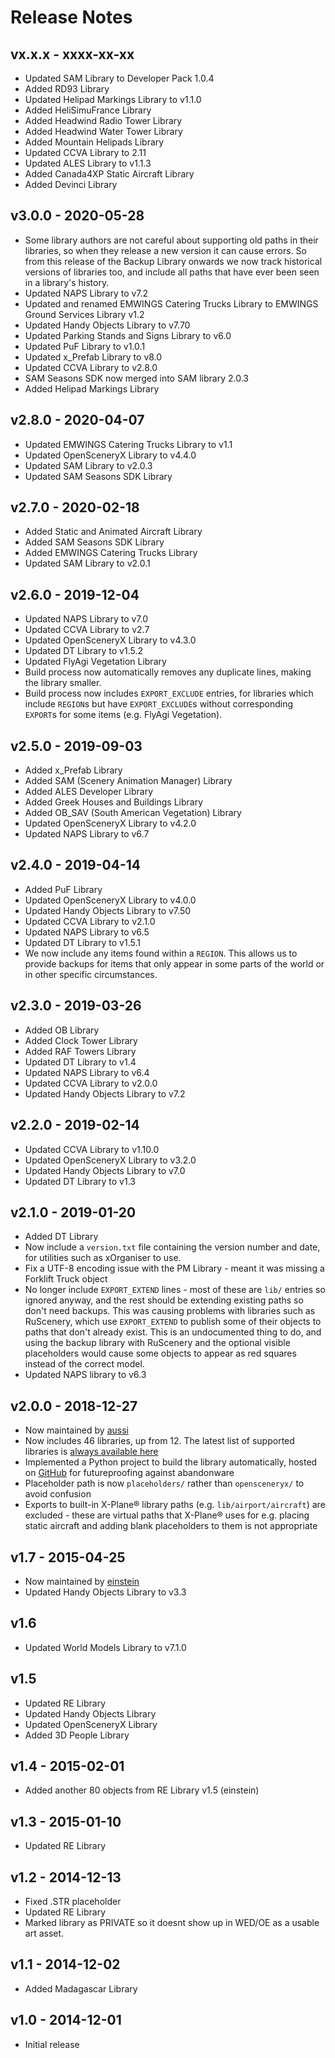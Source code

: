 # Release Notes

## vx.x.x - xxxx-xx-xx

* Updated SAM Library to Developer Pack 1.0.4
* Added RD93 Library
* Updated Helipad Markings Library to v1.1.0
* Added HeliSimuFrance Library
* Added Headwind Radio Tower Library
* Added Headwind Water Tower Library
* Added Mountain Helipads Library
* Updated CCVA Library to 2.11
* Updated ALES Library to v1.1.3
* Added Canada4XP Static Aircraft Library
* Added Devinci Library

## v3.0.0 - 2020-05-28

* Some library authors are not careful about supporting old paths in their libraries, so when they release a new version it can cause errors. So from this release of the Backup Library onwards we now track historical versions of libraries too, and include all paths that have ever been seen in a library's history.
* Updated NAPS Library to v7.2
* Updated and renamed EMWINGS Catering Trucks Library to EMWINGS Ground Services Library v1.2
* Updated Handy Objects Library to v7.70
* Updated Parking Stands and Signs Library to v6.0
* Updated PuF Library to v1.0.1
* Updated x_Prefab Library to v8.0
* Updated CCVA Library to v2.8.0
* SAM Seasons SDK now merged into SAM library 2.0.3
* Added Helipad Markings Library

## v2.8.0 - 2020-04-07

* Updated EMWINGS Catering Trucks Library to v1.1
* Updated OpenSceneryX Library to v4.4.0
* Updated SAM Library to v2.0.3
* Updated SAM Seasons SDK Library

## v2.7.0 - 2020-02-18

* Added Static and Animated Aircraft Library
* Added SAM Seasons SDK Library
* Added EMWINGS Catering Trucks Library
* Updated SAM Library to v2.0.1

## v2.6.0 - 2019-12-04

* Updated NAPS Library to v7.0
* Updated CCVA Library to v2.7
* Updated OpenSceneryX Library to v4.3.0
* Updated DT Library to v1.5.2
* Updated FlyAgi Vegetation Library
* Build process now automatically removes any duplicate lines, making the library smaller.
* Build process now includes `EXPORT_EXCLUDE` entries, for libraries which include `REGION`s but have `EXPORT_EXCLUDE`s without corresponding `EXPORT`s for some items (e.g. FlyAgi Vegetation).

## v2.5.0 - 2019-09-03

* Added x_Prefab Library
* Added SAM (Scenery Animation Manager) Library
* Added ALES Developer Library
* Added Greek Houses and Buildings Library
* Added OB_SAV (South American Vegetation) Library
* Updated OpenSceneryX Library to v4.2.0
* Updated NAPS Library to v6.7

## v2.4.0 - 2019-04-14

* Added PuF Library
* Updated OpenSceneryX Library to v4.0.0
* Updated Handy Objects Library to v7.50
* Updated CCVA Library to v2.1.0
* Updated NAPS Library to v6.5
* Updated DT Library to v1.5.1
* We now include any items found within a `REGION`. This allows us to provide backups for items that only appear in some parts of the world or in other specific circumstances.

## v2.3.0 - 2019-03-26

* Added OB Library
* Added Clock Tower Library
* Added RAF Towers Library
* Updated DT Library to v1.4
* Updated NAPS Library to v6.4
* Updated CCVA Library to v2.0.0
* Updated Handy Objects Library to v7.2

## v2.2.0 - 2019-02-14

* Updated CCVA Library to v1.10.0
* Updated OpenSceneryX Library to v3.2.0
* Updated Handy Objects Library to v7.0
* Updated DT Library to v1.3

## v2.1.0 - 2019-01-20

* Added DT Library
* Now include a `version.txt` file containing the version number and date, for utilities such as xOrganiser to use.
* Fix a UTF-8 encoding issue with the PM Library - meant it was missing a Forklift Truck object
* No longer include `EXPORT_EXTEND` lines - most of these are `lib/` entries so ignored anyway, and the rest should be extending existing paths so don't need backups. This was causing problems with libraries such as RuScenery, which use `EXPORT_EXTEND` to publish some of their objects to paths that don't already exist. This is an undocumented thing to do, and using the backup library with RuScenery and the optional visible placeholders would cause some objects to appear as red squares instead of the correct model.
* Updated NAPS library to v6.3

## v2.0.0 - 2018-12-27

* Now maintained by [aussi](https://forums.x-plane.org/index.php?/profile/2431-aussi/)
* Now includes 46 libraries, up from 12. The latest list of supported libraries is [always available here](https://github.com/aussig/X-Plane-Backup-Library/tree/master/libraries)
* Implemented a Python project to build the library automatically, hosted on [GitHub](https://github.com/aussig/X-Plane-Backup-Library) for futureproofing against abandonware
* Placeholder path is now `placeholders/` rather than `opensceneryx/` to avoid confusion
* Exports to built-in X-Plane® library paths (e.g. `lib/airport/aircraft`) are excluded - these are virtual paths that X-Plane® uses for e.g. placing static aircraft and adding blank placeholders to them is not appropriate

## v1.7 - 2015-04-25

* Now maintained by [einstein](https://forums.x-plane.org/index.php?/profile/389608-einstein/)
* Updated Handy Objects Library to v3.3

## v1.6

* Updated World Models Library to v7.1.0

## v1.5

* Updated RE Library
* Updated Handy Objects Library
* Updated OpenSceneryX Library
* Added 3D People Library

## v1.4 - 2015-02-01

* Added another 80 objects from RE Library v1.5 (einstein)

## v1.3 - 2015-01-10

* Updated RE Library

## v1.2 - 2014-12-13

* Fixed .STR placeholder
* Updated RE Library
* Marked library as PRIVATE so it doesnt show up in WED/OE as a usable art asset.

## v1.1 - 2014-12-02

* Added Madagascar Library

## v1.0 - 2014-12-01

* Initial release